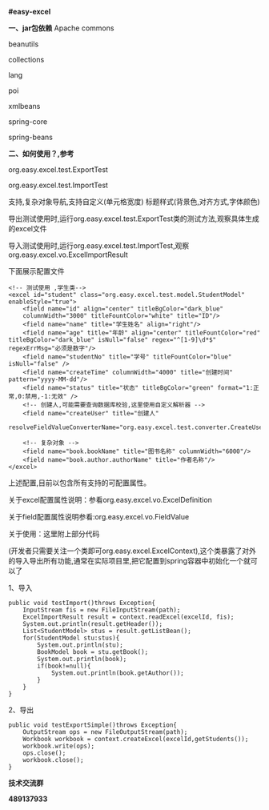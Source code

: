  **#easy-excel** 

 **一、jar包依赖** 
Apache commons 

beanutils

collections

lang

poi

xmlbeans

spring-core

spring-beans


 **二、如何使用？,参考** 

org.easy.excel.test.ExportTest

org.easy.excel.test.ImportTest

支持,复杂对象导航,支持自定义(单元格宽度)
标题样式(背景色,对齐方式,字体颜色)

导出测试使用时,运行org.easy.excel.test.ExportTest类的测试方法,观察具体生成的excel文件

导入测试使用时,运行org.easy.excel.test.ImportTest,观察org.easy.excel.vo.ExcelImportResult

下面展示配置文件

<?xml version="1.0" encoding="UTF-8"?>

<excels>
	<!-- excel标签参看:ExcelDefinition,Field标签参看:FieldValue -->
	
	<!-- 测试使用 ,学生类-->
	<excel id="student" class="org.easy.excel.test.model.StudentModel" enableStyle="true">
		<field name="id" align="center" titleBgColor="dark_blue"
		columnWidth="3000" titleFountColor="white" title="ID"/>
		<field name="name" title="学生姓名" align="right"/>
		<field name="age" title="年龄" align="center" titleFountColor="red" titleBgColor="dark_blue" isNull="false" regex="^[1-9]\d*$" regexErrMsg="必须是数字"/>
		<field name="studentNo" title="学号" titleFountColor="blue" isNull="false" />
		<field name="createTime" columnWidth="4000" title="创建时间" pattern="yyyy-MM-dd"/>
		<field name="status" title="状态" titleBgColor="green" format="1:正常,0:禁用,-1:无效" />
		<!-- 创建人,可能需要查询数据库校验,这里使用自定义解析器 -->
		<field name="createUser" title="创建人" 
		resolveFieldValueConverterName="org.easy.excel.test.converter.CreateUserFieldValueConverter"/>
		
		<!-- 复杂对象 -->
		<field name="book.bookName" title="图书名称" columnWidth="6000"/>
		<field name="book.author.authorName" title="作者名称"/>
	</excel>
	
</excels>

上述配置,目前以包含所有支持的可配置属性。

关于excel配置属性说明：参看org.easy.excel.vo.ExcelDefinition

关于field配置属性说明参看:org.easy.excel.vo.FieldValue

关于使用：这里附上部分代码

(开发者只需要关注一个类即可org.easy.excel.ExcelContext),这个类暴露了对外的导入导出所有功能,通常在实际项目里,把它配置到spring容器中初始化一个就可以了


1、导入

```
public void testImport()throws Exception{
	InputStream fis = new FileInputStream(path);
	ExcelImportResult result = context.readExcel(excelId, fis);
	System.out.println(result.getHeader());
	List<StudentModel> stus = result.getListBean();
	for(StudentModel stu:stus){
		System.out.println(stu);
		BookModel book = stu.getBook();
		System.out.println(book);
		if(book!=null){
			System.out.println(book.getAuthor());
		}
	}
}

```
2、导出
```
public void testExportSimple()throws Exception{
	OutputStream ops = new FileOutputStream(path);
	Workbook workbook = context.createExcel(excelId,getStudents());
	workbook.write(ops);
	ops.close();
	workbook.close();
}
```

 **技术交流群** 

 **489137933** 